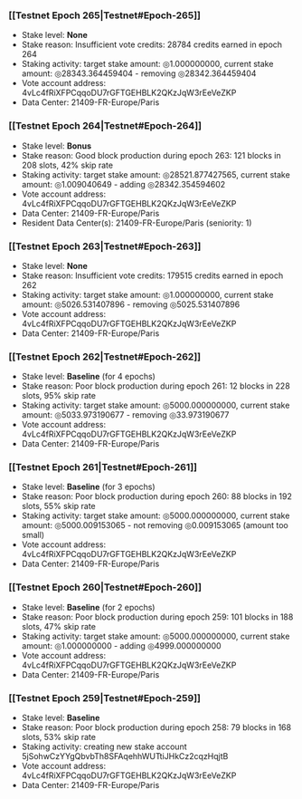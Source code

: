 ### [[Testnet Epoch 265|Testnet#Epoch-265]]
* Stake level: **None**
* Stake reason: Insufficient vote credits: 28784 credits earned in epoch 264
* Staking activity: target stake amount: ◎1.000000000, current stake amount: ◎28343.364459404 - removing ◎28342.364459404
* Vote account address: 4vLc4fRiXFPCqqoDU7rGFTGEHBLK2QKzJqW3rEeVeZKP
* Data Center: 21409-FR-Europe/Paris
### [[Testnet Epoch 264|Testnet#Epoch-264]]
* Stake level: **Bonus**
* Stake reason: Good block production during epoch 263: 121 blocks in 208 slots, 42% skip rate
* Staking activity: target stake amount: ◎28521.877427565, current stake amount: ◎1.009040649 - adding ◎28342.354594602
* Vote account address: 4vLc4fRiXFPCqqoDU7rGFTGEHBLK2QKzJqW3rEeVeZKP
* Data Center: 21409-FR-Europe/Paris
* Resident Data Center(s): 21409-FR-Europe/Paris (seniority: 1)
### [[Testnet Epoch 263|Testnet#Epoch-263]]
* Stake level: **None**
* Stake reason: Insufficient vote credits: 179515 credits earned in epoch 262
* Staking activity: target stake amount: ◎1.000000000, current stake amount: ◎5026.531407896 - removing ◎5025.531407896
* Vote account address: 4vLc4fRiXFPCqqoDU7rGFTGEHBLK2QKzJqW3rEeVeZKP
* Data Center: 21409-FR-Europe/Paris
### [[Testnet Epoch 262|Testnet#Epoch-262]]
* Stake level: **Baseline** (for 4 epochs)
* Stake reason: Poor block production during epoch 261: 12 blocks in 228 slots, 95% skip rate
* Staking activity: target stake amount: ◎5000.000000000, current stake amount: ◎5033.973190677 - removing ◎33.973190677
* Vote account address: 4vLc4fRiXFPCqqoDU7rGFTGEHBLK2QKzJqW3rEeVeZKP
* Data Center: 21409-FR-Europe/Paris
### [[Testnet Epoch 261|Testnet#Epoch-261]]
* Stake level: **Baseline** (for 3 epochs)
* Stake reason: Poor block production during epoch 260: 88 blocks in 192 slots, 55% skip rate
* Staking activity: target stake amount: ◎5000.000000000, current stake amount: ◎5000.009153065 - not removing ◎0.009153065 (amount too small)
* Vote account address: 4vLc4fRiXFPCqqoDU7rGFTGEHBLK2QKzJqW3rEeVeZKP
* Data Center: 21409-FR-Europe/Paris
### [[Testnet Epoch 260|Testnet#Epoch-260]]
* Stake level: **Baseline** (for 2 epochs)
* Stake reason: Poor block production during epoch 259: 101 blocks in 188 slots, 47% skip rate
* Staking activity: target stake amount: ◎5000.000000000, current stake amount: ◎1.000000000 - adding ◎4999.000000000
* Vote account address: 4vLc4fRiXFPCqqoDU7rGFTGEHBLK2QKzJqW3rEeVeZKP
* Data Center: 21409-FR-Europe/Paris
### [[Testnet Epoch 259|Testnet#Epoch-259]]
* Stake level: **Baseline**
* Stake reason: Poor block production during epoch 258: 79 blocks in 168 slots, 53% skip rate
* Staking activity: creating new stake account 5jSohwCzYYgQbvbTh8SFAqehhWUTtiJHkCz2cqzHqjtB
* Vote account address: 4vLc4fRiXFPCqqoDU7rGFTGEHBLK2QKzJqW3rEeVeZKP
* Data Center: 21409-FR-Europe/Paris
